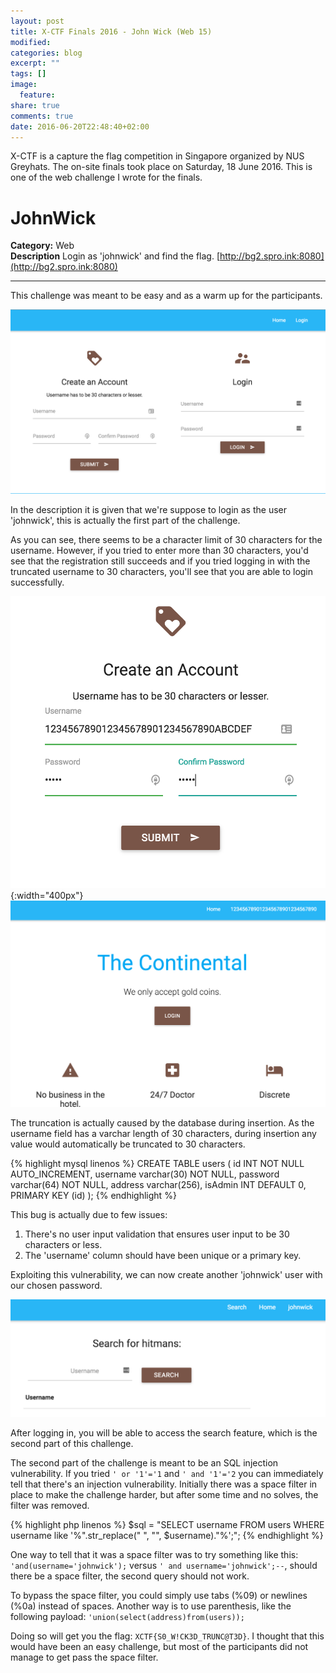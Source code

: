 ```yaml
---
layout: post
title: X-CTF Finals 2016 - John Wick (Web 15)
modified:
categories: blog
excerpt: ""
tags: []
image:
  feature:
share: true
comments: true
date: 2016-06-20T22:48:40+02:00
---
```


X-CTF is a capture the flag competition in Singapore organized by NUS Greyhats. The on-site finals took place on Saturday, 18 June 2016. This is one of the web challenge I wrote for the finals.

# JohnWick
**Category:** Web  
**Description**
Login as 'johnwick' and find the flag. [http://bg2.spro.ink:8080](http://bg2.spro.ink:8080)

---

This challenge was meant to be easy and as a warm up for the participants.

![](/resources/images/x-ctf/johnwick_login.png)

In the description it is given that we're suppose to login as the user 'johnwick', this is actually the first part of the challenge.

As you can see, there seems to be a character limit of 30 characters for the username. However, if you tried to enter more than 30 characters, you'd see that the registration still succeeds and if you tried logging in with the truncated username to 30 characters, you'll see that you are able to login successfully.

![](/resources/images/x-ctf/30characters.png){:width="400px"}
![](/resources/images/x-ctf/30characters_login.png)

The truncation is actually caused by the database during insertion. As the username field has a varchar length of 30 characters, during insertion any value would automatically be truncated to 30 characters.

{% highlight mysql linenos %}
CREATE TABLE users (
    id INT NOT NULL AUTO_INCREMENT,
    username varchar(30) NOT NULL,
    password varchar(64) NOT NULL,
    address varchar(256),
    isAdmin INT DEFAULT 0,
    PRIMARY KEY (id)
);
{% endhighlight %}

This bug is actually due to few issues:

1. There's no user input validation that ensures user input to be 30 characters or less.
2. The 'username' column should have been unique or a primary key.

Exploiting this vulnerability, we can now create another 'johnwick' user with our chosen password.

![](/resources/images/x-ctf/johnwick_search.png)

After logging in, you will be able to access the search feature, which is the second part of this challenge.

The second part of the challenge is meant to be an SQL injection vulnerability. If you tried `' or '1'='1` and `' and '1'='2` you can immediately tell that there's an injection vulnerability. Initially there was a space filter in place to make the challenge harder, but after some time and no solves, the filter was removed.

{% highlight php linenos %}
$sql = "SELECT username FROM users WHERE username like '%".str_replace(" ", "", $username)."%';";
{% endhighlight %}

One way to tell that it was a space filter was to try something like this: `'and(username='johnwick');` versus `' and username='johnwick';--`, should there be a space filter, the second query should not work.

To bypass the space filter, you could simply use tabs (%09) or newlines (%0a) instead of spaces. Another way is to use parenthesis, like the following payload: `'union(select(address)from(users));`

Doing so will get you the flag: `XCTF{S0_W!CK3D_TRUNC@T3D}`. I thought that this would have been an easy challenge, but most of the participants did not manage to get pass the space filter.